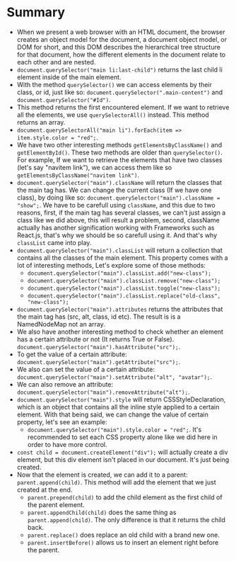 # Summary

- When we present a web browser with an HTML document, the browser creates an object model for the document, a document object model, or DOM for short, and this DOM describes the hierarchical tree structure for that document, how the different elements in the document relate to each other and are nested.
- `document.querySelector("main li:last-child")` returns the last child li element inside of the main element.
- With the method `querySelector()` we can access elements by their class, or id, just like so: `document.querySelector(".main-content")` and `document.querySelector("#Id")`.
- This method returns the first encountered element. If we want to retrieve all the elements, we use `querySelectorAll()` instead. This method returns an array.
- `document.querySelectorAll("main li").forEach(item => item.style.color = "red";`.
- We have two other interesting methods `getElementsByClassName()` and `getElementById()`. These two methods are older than `querySelector()`. For example, If we want to retrieve the elements that have two classes (let's say "navitem link"), we can access them like so `getElementsByClassName("navitem link")`.
- `document.querySelector("main").className` will return the classes that the main tag has. We can change the current class (If we have one class), by doing like so: `document.querySelector("main").className = "show";`. We have to be carefull using `className`, and this due to two reasons, first, if the main tag has several classes, we can't just assign a class like we did above, this will result a problem, second, className actually has another signification working with Frameworks such as React.js, that's why we should be so carefull using it. And that's why `classList` came into play.
- `document.querySelector("main").classList` will return a collection that contains all the classes of the main element. This property comes with a lot of interesting methods, Let's explore some of those methods:
  - `document.querySelector("main").classList.add("new-class");`
  - `document.querySelector("main").classList.remove("new-class");`
  - `document.querySelector("main").classList.toggle("new-class");`
  - `document.querySelector("main").classList.replace("old-class", "new-class");`
- `document.querySelector("main").attributes` returns the attributes that the main tag has (src, alt, class, id etc). The result is is a NamedNodeMap not an array.
- We also have another interesting method to check whether an element has a certain attribute or not (It returns True or False). `document.querySelector("main").hasAttribute("src");`.
- To get the value of a certain attribute: `document.querySelector("main").getAttribute("src");`.
- We also can set the value of a certain attribute: `document.querySelector("main").setAttribute("alt", "avatar");`.
- We can also remove an attribute: `document.querySelector("main").removeAttribute("alt");`.
- `document.querySelector("main").style` will return CSSStyleDeclaration, which is an object that contains all the inline style applied to a certain element. With that being said, we can change the value of certain property, let's see an example:
  - `document.querySelector("main").style.color = "red";`. It's recommended to set each CSS property alone like we did here in order to have more control.
- `const child = document.createElement("div");` will actually create a div element, but this div element isn't placed in our document. It's just being created.
- Now that the element is created, we can add it to a parent: `parent.append(child)`. This method will add the element that we just created at the end.
  - `parent.prepend(child)` to add the child element as the first child of the parent element.
  - `parent.appendChild(child)` does the same thing as `parent.append(child)`. The only difference is that it returns the child back.
  - `parent.replace()` does replace an old child with a brand new one.
  - `parent.insertBefore()` allows us to insert an element right before the parent.
